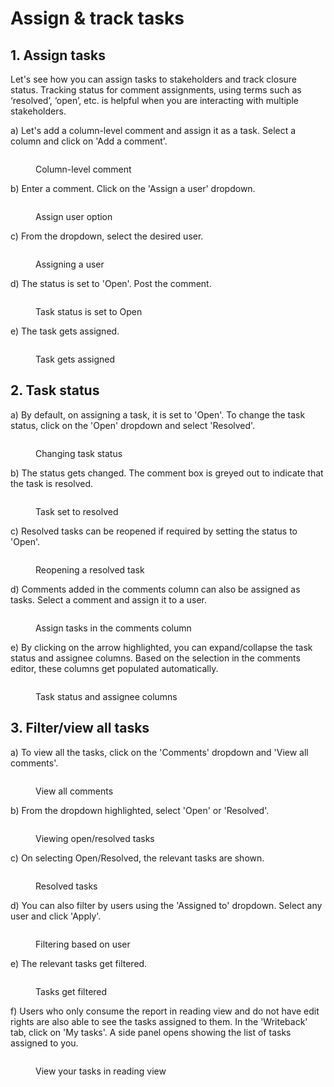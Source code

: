 # Assign & track tasks

## 1. Assign tasks

Let's see how you can assign tasks to stakeholders and track closure status. Tracking status for comment assignments, using terms such as ‘resolved’, ‘open’, etc. is helpful when you are interacting with multiple stakeholders. &#x20;

a) Let's add a column-level comment and assign it as a task. Select a column and click on 'Add a comment'.

<figure><img src="../../../.gitbook/assets/8.2.22 assign tasks.png" alt=""><figcaption><p>Column-level comment</p></figcaption></figure>

b) Enter a comment. Click on the 'Assign a user' dropdown.

<figure><img src="../../../.gitbook/assets/8.2.23 assign tasks.png" alt=""><figcaption><p>Assign user option</p></figcaption></figure>

c) From the dropdown, select the desired user.

<figure><img src="../../../.gitbook/assets/8.2.24 assign tasks.png" alt=""><figcaption><p>Assigning a user</p></figcaption></figure>

d) The status is set to 'Open'. Post the comment.

<figure><img src="../../../.gitbook/assets/8.2.25 assign tasks.png" alt=""><figcaption><p>Task status is set to Open</p></figcaption></figure>

e) The task gets assigned.

<figure><img src="../../../.gitbook/assets/8.2.26 assign tasks.png" alt=""><figcaption><p>Task gets assigned</p></figcaption></figure>

## 2. Task status

a) By default, on assigning a task, it is set to 'Open'. To change the task status, click on the 'Open' dropdown and select 'Resolved'.&#x20;

<figure><img src="../../../.gitbook/assets/8.2.30 assign tasks.png" alt=""><figcaption><p>Changing task status</p></figcaption></figure>

b) The status gets changed. The comment box is greyed out to indicate that the task is resolved.&#x20;

<figure><img src="../../../.gitbook/assets/8.2.31 assign tasks.png" alt=""><figcaption><p>Task set to resolved</p></figcaption></figure>

c) Resolved tasks can be reopened if required by setting the status to 'Open'.

<figure><img src="../../../.gitbook/assets/8.2.32 assign tasks.png" alt=""><figcaption><p>Reopening a resolved task</p></figcaption></figure>

d) Comments added in the comments column can also be assigned as tasks. Select a comment and assign it to a user.

<figure><img src="../../../.gitbook/assets/8.2.44 assign tasks.png" alt=""><figcaption><p>Assign tasks in the comments column</p></figcaption></figure>

e) By clicking on the arrow highlighted, you can expand/collapse the task status and assignee columns. Based on the selection in the comments editor, these columns get populated automatically.

<figure><img src="../../../.gitbook/assets/8.2.45 assign tasks.png" alt=""><figcaption><p>Task status and assignee columns</p></figcaption></figure>

## 3. Filter/view all tasks

a) To view all the tasks, click on the 'Comments' dropdown and 'View all comments'.

<figure><img src="../../../.gitbook/assets/8.2.28 assign tasks.png" alt=""><figcaption><p>View all comments</p></figcaption></figure>

b) From the dropdown highlighted, select 'Open' or 'Resolved'.

<figure><img src="../../../.gitbook/assets/8.2.29 assign tasks.png" alt=""><figcaption><p>Viewing open/resolved tasks</p></figcaption></figure>

c) On selecting Open/Resolved, the relevant tasks are shown.&#x20;

<figure><img src="../../../.gitbook/assets/8.2.33 assign tasks.png" alt=""><figcaption><p>Resolved tasks</p></figcaption></figure>

d) You can also filter by users using the 'Assigned to' dropdown. Select any user and click 'Apply'.

<figure><img src="../../../.gitbook/assets/8.2.34 assign tasks.png" alt=""><figcaption><p>Filtering based on user</p></figcaption></figure>

e) The relevant tasks get filtered.

<figure><img src="../../../.gitbook/assets/8.2.35 assign tasks.png" alt=""><figcaption><p>Tasks get filtered</p></figcaption></figure>

f) Users who only consume the report in reading view and do not have edit rights are also able to see the tasks assigned to them. In the 'Writeback' tab, click on 'My tasks'. A side panel opens showing the list of tasks assigned to you.

<figure><img src="../../../.gitbook/assets/8.2.27 assign tasks.png" alt=""><figcaption><p>View your tasks in reading view</p></figcaption></figure>

